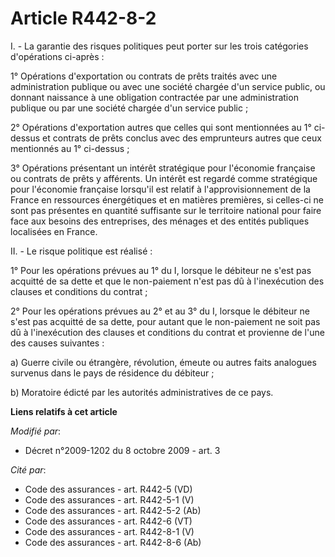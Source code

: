 # Article R442-8-2

I. - La garantie des risques politiques peut porter sur les trois catégories d'opérations ci-après :

1° Opérations d'exportation ou contrats de prêts traités avec une administration publique ou avec une société chargée d'un
service public, ou donnant naissance à une obligation contractée par une administration publique ou par une société chargée
d'un service public ;

2° Opérations d'exportation autres que celles qui sont mentionnées au 1° ci-dessus et contrats de prêts conclus avec des
emprunteurs autres que ceux mentionnés au 1° ci-dessus ;

3° Opérations présentant un intérêt stratégique pour l'économie française ou contrats de prêts y afférents. Un intérêt est
regardé comme stratégique pour l'économie française lorsqu'il est relatif à l'approvisionnement de la France en ressources
énergétiques et en matières premières, si celles-ci ne sont pas présentes en quantité suffisante sur le territoire national
pour faire face aux besoins des entreprises, des ménages et des entités publiques localisées en France. 

II. - Le risque politique est réalisé :

1° Pour les opérations prévues au 1° du I, lorsque le débiteur ne s'est pas acquitté de sa dette et que le non-paiement n'est
pas dû à l'inexécution des clauses et conditions du contrat ;

2° Pour les opérations prévues au 2° et au 3° du I, lorsque le débiteur ne s'est pas acquitté de sa dette, pour autant que le
non-paiement ne soit pas dû à l'inexécution des clauses et conditions du contrat et provienne de l'une des causes suivantes :

a) Guerre civile ou étrangère, révolution, émeute ou autres faits analogues survenus dans le pays de résidence du débiteur ;

b) Moratoire édicté par les autorités administratives de ce pays.

**Liens relatifs à cet article**

_Modifié par_:

  - Décret n°2009-1202 du 8 octobre 2009 - art. 3

_Cité par_:

  - Code des assurances - art. R442-5 (VD)
  - Code des assurances - art. R442-5-1 (V)
  - Code des assurances - art. R442-5-2 (Ab)
  - Code des assurances - art. R442-6 (VT)
  - Code des assurances - art. R442-8-1 (V)
  - Code des assurances - art. R442-8-6 (Ab)
